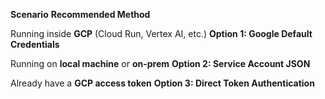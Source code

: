 
**Scenario** **Recommended Method**

Running inside **GCP** (Cloud Run, Vertex AI, etc.) **Option 1: Google Default Credentials**

Running on **local machine** or **on-prem** **Option 2: Service Account JSON**

Already have a **GCP access token** **Option 3: Direct Token Authentication**